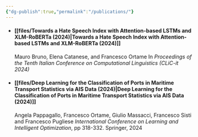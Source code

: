 ```yaml
---
{"dg-publish":true,"permalink":"/publications/"}
---
```



* #### [[files/Towards a Hate Speech Index with Attention-based LSTMs and XLM-RoBERTa (2024)\|Towards a Hate Speech Index with Attention-based LSTMs and XLM-RoBERTa (2024)]]
	Mauro Bruno, Elena Catanese, and Francesco Ortame
	In *Proceedings of the Tenth Italian Conference on Computational Linguistics (CLiC-it 2024)*
	
* #### [[files/Deep Learning for the Classification of Ports in Maritime Transport Statistics via AIS Data (2024)\|Deep Learning for the Classification of Ports in Maritime Transport Statistics via AIS Data (2024)]]
	Angela Pappagallo, Francesco Ortame, Giulio Massacci, Francesco Sisti and Francesco Pugliese
	*International Conference on Learning and Intelligent Optimization*, pp 318-332. Springer, 2024